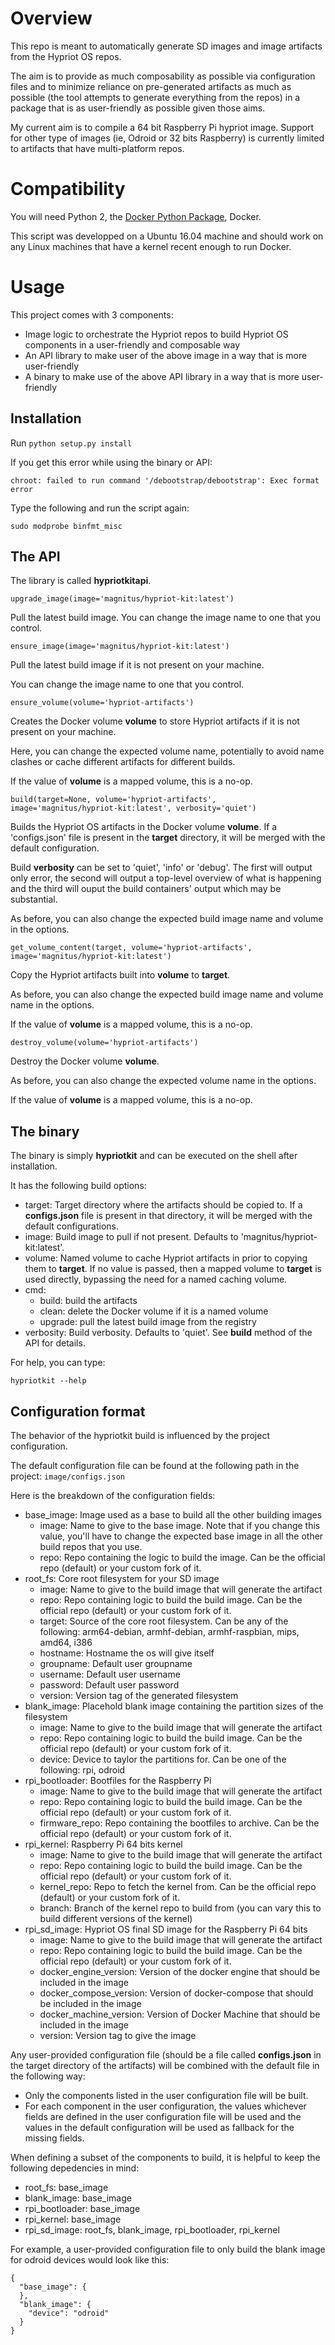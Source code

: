 # Overview

This repo is meant to automatically generate SD images and image artifacts from the Hypriot OS repos.

The aim is to provide as much composability as possible via configuration files and to minimize reliance on pre-generated artifacts as much as possible (the tool attempts to generate everything from the repos) in a package that is as user-friendly as possible given those aims.

My current aim is to compile a 64 bit Raspberry Pi hypriot image. Support for other type of images (ie, Odroid or 32 bits Raspberry) is currently limited to artifacts that have multi-platform repos.

# Compatibility

You will need Python 2, the [Docker Python Package](https://github.com/docker/docker-py), Docker.

This script was developped on a Ubuntu 16.04 machine and should work on any Linux machines that have a kernel recent enough to run Docker.

# Usage

This project comes with 3 components:
- Image logic to orchestrate the Hypriot repos to build Hypriot OS components in a user-friendly and composable way
- An API library to make user of the above image in a way that is more user-friendly
- A binary to make use of the above API library in a way that is more user-friendly

## Installation

Run ```python setup.py install```

If you get this error while using the binary or API:

```
chroot: failed to run command '/debootstrap/debootstrap': Exec format error
```

Type the following and run the script again:

```
sudo modprobe binfmt_misc
```

## The API

The library is called **hypriotkitapi**.

```
upgrade_image(image='magnitus/hypriot-kit:latest')
```

Pull the latest build image. You can change the image name to one that you control.

```
ensure_image(image='magnitus/hypriot-kit:latest')
```

Pull the latest build image if it is not present on your machine.

You can change the image name to one that you control.

```
ensure_volume(volume='hypriot-artifacts')
```

Creates the Docker volume **volume** to store Hypriot artifacts if it is not present on your machine.

Here, you can change the expected volume name, potentially to avoid name clashes or cache different artifacts for different builds.

If the value of **volume** is a mapped volume, this is a no-op.

```
build(target=None, volume='hypriot-artifacts', image='magnitus/hypriot-kit:latest', verbosity='quiet')
```

Builds the Hypriot OS artifacts in the Docker volume **volume**. If a 'configs.json' file is present in the **target** directory, it will be merged with the default configuration.

Build **verbosity** can be set to 'quiet', 'info' or 'debug'. The first will output only error, the second will output a top-level overview of what is happening and the third will ouput the build containers' output which may be substantial.

As before, you can also change the expected build image name and volume in the options.

```
get_volume_content(target, volume='hypriot-artifacts', image='magnitus/hypriot-kit:latest')
```

Copy the Hypriot artifacts built into **volume** to **target**.

As before, you can also change the expected build image name and volume name in the options.

If the value of **volume** is a mapped volume, this is a no-op.

```
destroy_volume(volume='hypriot-artifacts')
```

Destroy the Docker volume **volume**.

As before, you can also change the expected volume name in the options.

If the value of **volume** is a mapped volume, this is a no-op.

## The binary

The binary is simply **hypriotkit** and can be executed on the shell after installation.

It has the following build options:

* target: Target directory where the artifacts should be copied to. If a **configs.json** file is present in that directory, it will be merged with the default configurations.
* image: Build image to pull if not present. Defaults to 'magnitus/hypriot-kit:latest'.
* volume: Named volume to cache Hypriot artifacts in prior to copying them to **target**. If no value is passed, then a mapped volume to **target** is used directly, bypassing the need for a named caching volume.
* cmd:
  * build: build the artifacts
  * clean: delete the Docker volume if it is a named volume
  * upgrade: pull the latest build image from the registry
* verbosity: Build verbosity. Defaults to 'quiet'. See **build** method of the API for details.

For help, you can type:

```
hypriotkit --help
```

## Configuration format

The behavior of the hypriotkit build is influenced by the project configuration.

The default configuration file can be found at the following path in the project: ```image/configs.json```

Here is the breakdown of the configuration fields:

* base_image: Image used as a base to build all the other building images
  * image: Name to give to the base image. Note that if you change this value, you'll have to change the expected base image in all the other build repos that you use.
  * repo: Repo containing the logic to build the image. Can be the official repo (default) or your custom fork of it.
* root_fs: Core root filesystem for your SD image
  * image: Name to give to the build image that will generate the artifact
  * repo: Repo containing logic to build the build image. Can be the official repo (default) or your custom fork of it.
  * target: Source of the core root filesystem. Can be any of the following: arm64-debian, armhf-debian, armhf-raspbian, mips, amd64, i386
  * hostname: Hostname the os will give itself
  * groupname: Default user groupname
  * username: Default user username
  * password: Default user password
  * version: Version tag of the generated filesystem
* blank_image: Placehold blank image containing the partition sizes of the filesystem
  * image: Name to give to the build image that will generate the artifact
  * repo: Repo containing logic to build the build image. Can be the official repo (default) or your custom fork of it.
  * device: Device to taylor the partitions for. Can be one of the following: rpi, odroid
* rpi_bootloader: Bootfiles for the Raspberry Pi
  * image: Name to give to the build image that will generate the artifact
  * repo: Repo containing logic to build the build image. Can be the official repo (default) or your custom fork of it.
  * firmware_repo: Repo containing the bootfiles to archive. Can be the official repo (default) or your custom fork of it.
* rpi_kernel: Raspberry Pi 64 bits kernel
  * image: Name to give to the build image that will generate the artifact
  * repo: Repo containing logic to build the build image. Can be the official repo (default) or your custom fork of it.
  * kernel_repo: Repo to fetch the kernel from. Can be the official repo (default) or your custom fork of it.
  * branch: Branch of the kernel repo to build from (you can vary this to build different versions of the kernel)
* rpi_sd_image: Hypriot OS final SD image for the Raspberry Pi 64 bits
  * image: Name to give to the build image that will generate the artifact
  * repo: Repo containing logic to build the build image. Can be the official repo (default) or your custom fork of it.
  * docker_engine_version: Version of the docker engine that should be included in the image
  * docker_compose_version: Version of docker-compose that should be included in the image
  * docker_machine_version: Version of Docker Machine that should be included in the image
  * version: Version tag to give the image

Any user-provided configuration file (should be a file called **configs.json** in the target directory of the artifacts) will be combined with the default file in the following way:

* Only the components listed in the user configuration file will be built.
* For each component in the user configuration, the values whichever fields are defined in the user configuration file will be used and the values in the default configuration will be used as fallback for the missing fields.

When defining a subset of the components to build, it is helpful to keep the following depedencies in mind:

* root_fs: base_image
* blank_image: base_image
* rpi_bootloader: base_image
* rpi_kernel: base_image
* rpi_sd_image: root_fs, blank_image, rpi_bootloader, rpi_kernel

For example, a user-provided configuration file to only build the blank image for odroid devices would look like this:

```
{
  "base_image": {
  },
  "blank_image": {
    "device": "odroid"
  }
}

```
